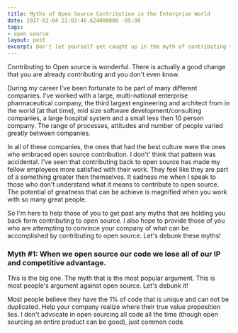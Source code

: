 ```yaml
---
title: Myths of Open Source Contribution in the Enterprise World
date: 2017-02-04 22:02:46.624000000 -05:00
tags:
- open source
layout: post
excerpt: Don't let yourself get caught up in the myth of contributing to open source
---
```


Contributing to Open source is wonderful.  There is actually a good change that you are already contributing and you don't even know.  

During my career I've been fortunate to be part of many different companies.  I've worked with a large, multi-national enterprise pharmaceutical company, the third largest engineering and architect from in the world (at that time), mid size software development/consulting companies, a large hospital system and a small less then 10 person company.  The range of processes, attitudes and number of people varied greatly between companies.  

In all of these companies, the ones that had the best culture were the ones who embraced open source contribution.  I don't' think that pattern was accidental.  I've seen that contributing back to open source has made my fellow employees more satisfied with their work.  They feel like they are part of a something greater then themselves.  It sadness me when I speak to those who don't understand what it means to contribute to open source.  The potential of greatness that can be achieve is magnified when you work with so many great people.

So I'm here to help those of you to get past any myths that are holding you back form contributing to open source.  I also hope to provide those of you who are attempting to convince your company of what can be accomplished by contributing to open source.  Let's debunk these myths!

### Myth #1: When we open source our code we lose all of our IP and competitive advantage.

This is the big one.  The myth that is the most popular argument.  This is most people's argument against open source.  Let's debunk it!

Most people believe they have the 1% of code that is unique and can not be duplicated.  Help your company realize where their true value proposition lies.  I don't advocate in open sourcing all code all the time (though open sourcing an entire product can be good), just common code.  
